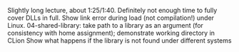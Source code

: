Slightly long lecture, about 1:25/1:40.
Definitely not enough time to fully cover DLLs in full.
Show link error during load (not compilation!) under Linux.
04-shared-library: take path to a library as an argument (for consistency with home assignment); demonstrate working directory in CLion
Show what happens if the library is not found under different systems
